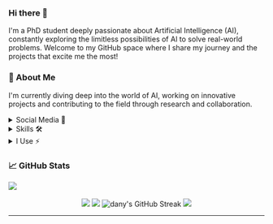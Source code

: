 ### Hi there 👋

I'm a PhD student deeply passionate about Artificial Intelligence (AI), constantly exploring the limitless possibilities of AI to solve real-world problems. Welcome to my GitHub space where I share my journey and the projects that excite me the most!

### 🚀 About Me
I'm currently diving deep into the world of AI, working on innovative projects and contributing to the field through research and collaboration.

<details>
<summary>Social Media 🔗</summary>
<br/>



<a href="https://www.linkedin.com/in/danialpahlavan/"><img align="left" alt="Danial Linkedin" width="30px" src="https://github.com/edent/SuperTinyIcons/blob/master/images/svg/linkedin.svg" /></a>


<br/>
P.S: This is my secondary GitHub account 👨‍💻
</details>

<details>
<summary>Skills 🛠️</summary>
<br/>

- Languages: Python, C++
- Frameworks: TensorFlow, PyTorch, Keras
- Tools: Jupyter Notebook, Docker, Git
- Areas of Expertise: Machine Learning, Computer Vision, Natural Language Processing

</details>

<details>
<summary>I Use ⚡</summary>
<br/>

- OS: Linux, Windows
- IDEs: VS Code, PyCharm
- Version Control: Git

</details>

### 📈 GitHub Stats
![](https://activity-graph.herokuapp.com/graph?username=ho33ein74&theme=github&area=true)
<p align="center">
  <img src="(https://github.com/ryo-ma/github-profile-trophy)">
  <img height="180em" src="https://github-readme-stats-eight-theta.vercel.app/api?username=danialpahlavan&show_icons=true&theme=algolia&include_all_commits=true&count_private=true" />
  <img src="http://github-readme-streak-stats.herokuapp.com?user=danialpahlavan&theme=algolia" alt="dany's GitHub Streak" />
  <img src="https://github-profile-summary-cards.vercel.app/api/cards/profile-details?username=danialpahlavan&theme=tokyonight" />
</p>


-----
